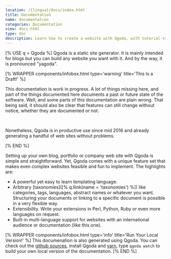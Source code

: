```yaml
---
location: /{lingua}/docs/index.html
title: Documentation
name: documentation
categories: Documentation
view: docs.html
type: doc
description: Learn how to create a website with Qgoda, with tutorial-style introductory information for beginners or exhaustive API documentation for the experienced.
---
```

[% USE q = Qgoda %]
Qgoda is a static site generator.  It is mainly intended for blogs but you
can build any website you want with it.  And by the way, it is pronounced
"yagoda".

[% WRAPPER components/infobox.html
           type='warning' title='This Is a Draft!' %]
<p>This documentation is work in progress.  A lot of things missing here,
and part of the things documented here documents a past or future state
of the software.  Well, and some parts of this documentation are plain
wrong.  That being said, it should also be clear that features can still
change without notice, whether they are documented or not.</p>
<p>&nbsp;</p>
<p>
Nonetheless, Qgoda is in productive use since mid 2016 and already
generating a handful of web sites without problems.</p>
[% END %]

Setting up your own blog, portfolio or company web site with Qgoda is simple
and straightforward.  Yet, Qgoda comes with a unique feature set that makes even complex websites feasible and fun to implement.  The highlights are:

- A powerful yet easy to learn templating language.
- Arbitrary [taxonomies]([% q.llink(name = 'taxonomies') %])
  like categories, tags, languages, abstract names or whatever you want.
  Structuring your documents or linking to a specific document is possible 
  in a very flexible way.
- Extensibility.  Write your extensions in Perl, Python, Ruby or even more
  languages on request.
- Built-in multi-language support for websites with an international
  audience or documentation (like this one).

[% WRAPPER components/infobox.html
           type='info' title='Run Your Local Version!' %]
This documenation is also generated using Qgoda.  You can check out the
<a href="https://github.com/gflohr/qgoda-site">github sources</a>, install Qgoda and
<a href="https://yarnpkg.com/lang/en/">yarn</a>, type `qgoda watch` to build your own local version of the
documentation.
[% END %]
